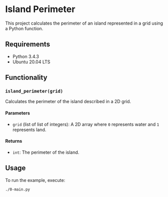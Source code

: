 # Island Perimeter

This project calculates the perimeter of an island represented in a grid using a Python function.

## Requirements

- Python 3.4.3
- Ubuntu 20.04 LTS

## Functionality

### `island_perimeter(grid)`

Calculates the perimeter of the island described in a 2D grid.

#### Parameters

- `grid` (list of list of integers): A 2D array where `0` represents water and `1` represents land.

#### Returns

- `int`: The perimeter of the island.

## Usage

To run the example, execute:

```bash
./0-main.py
